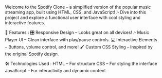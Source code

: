 Welcome to the Spotify Clone – a simplified version of the popular music streaming app, built using HTML, CSS, and JavaScript! 🎶 Dive into this project and explore a functional user interface with cool styling and interactive features.

🌟 Features :
🎛️ Responsive Design – Looks great on all devices!
🎶 Music Player UI – Clean interface with play/pause controls.
💻 Interactive Elements – Buttons, volume control, and more!
🖌️ Custom CSS Styling – Inspired by the original Spotify design.

🛠️ Technologies Used :
HTML – For structure
CSS – For styling the interface
JavaScript – For interactivity and dynamic content
